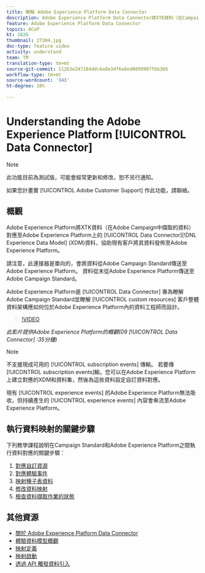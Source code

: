 ```yaml
---
title: 瞭解 Adobe Experience Platform Data Connector
description: Adobe Experience Platform Data Connector將XTK資料（在Campaign中收錄的資料）對應至Adobe Experience Platform上的Experience Data Model(XDM)資料，協助現有客戶在Adobe Experience Platform上提供其資料。
feature: Adobe Experience Platform Data Connector
topics: ACoP
kt: 2826
thumbnail: 27304.jpg
doc-type: feature video
activity: understand
team: TM
translation-type: tm+mt
source-git-commit: 11263e247184ddc6a8e3df6a8ed0899907fbb366
workflow-type: tm+mt
source-wordcount: '343'
ht-degree: 10%

---
```



# Understanding the Adobe Experience Platform [!UICONTROL Data Connector]

>[!NOTE]
>
>此功能目前為測試版，可能會經常更新和修改，恕不另行通知。
>
>如果您計畫實 [!UICONTROL Adobe Customer Support] 作此功能，請聯絡。

## 概觀

Adobe Experience Platform將XTK資料（在Adobe Campaign中擷取的資料）對應至Adobe Experience Platform上的 [!UICONTROL Data Connector][!DNL Experience Data Model] (XDM)資料，協助現有客戶將其資料發佈至Adobe Experience Platform。

請注意，此連接器是單向的，會將資料從Adobe Campaign Standard傳送至Adobe Experience Platform。 資料從未從Adobe Experience Platform傳送至Adobe Campaign Standard。

Adobe Experience Platform是 [!UICONTROL Data Connector] 專為瞭解Adobe Campaign Standard並瞭解 [!UICONTROL custom resources] 客戶整體資料架構應如何位於Adobe Experience Platform內的資料工程師而設計。

>[!VIDEO](https://video.tv.adobe.com/v/27304?quality=12)

*此影片提供Adobe Experience Platform的概觀(09 [!UICONTROL Data Connector] :35分鐘)*

>[!NOTE]
>
>不支援現成可用的 [!UICONTROL subscription events] 傳輸。 若要傳 [!UICONTROL subscription events]輸，您可以在Adobe Experience Platform上建立對應的XDM和資料集，然後為這些資料設定自訂資料對應。
>
>現有 [!UICONTROL experience events] 的Adobe Experience Platform無法吸收，但持續產生的 [!UICONTROL experience events] 內容會串流至Adobe Experience Platform。

## 執行資料映射的關鍵步驟

下列教學課程說明在Campaign Standard和Adobe Experience Platform之間執行資料對應的關鍵步驟：

1. [對應自訂資源](/help/administrating/adobe-experience-platform-data-connector/mapping-custom-resources.md)
2. [對應體驗事件](/help/administrating/adobe-experience-platform-data-connector/mapping-experience-events.md)
3. [映射種子表資料](/help/administrating/adobe-experience-platform-data-connector/mapping-seed-table-data.md)
4. [修改資料映射](/help/administrating/adobe-experience-platform-data-connector/modifying-data-mapping.md)
5. [檢查資料擷取作業的狀態](/help/administrating/adobe-experience-platform-data-connector/checking-status-of-data-ingestion-jobs.md)

## 其他資源

* [關於 Adobe Experience Platform Data Connector](https://docs.adobe.com/content/help/en/campaign-standard/using/administrating/mapping-campaign-and-aep-data/aep-about-data-connector.html)
* [體驗資料模型概觀](https://docs.adobe.com/content/help/en/campaign-standard/using/administrating/mapping-campaign-and-aep-data/aep-data-model-overview.html)
* [映射定義](https://docs.adobe.com/content/help/en/campaign-standard/using/administrating/mapping-campaign-and-aep-data/aep-mapping-definition.html)
* [映射啟動](https://docs.adobe.com/content/help/en/campaign-standard/using/administrating/mapping-campaign-and-aep-data/aep-mapping-activation.html)
* [透過 API 觸發資料引入](https://docs.adobe.com/content/help/en/campaign-standard/using/administrating/mapping-campaign-and-aep-data/aep-triggering-data-ingestion.html)

